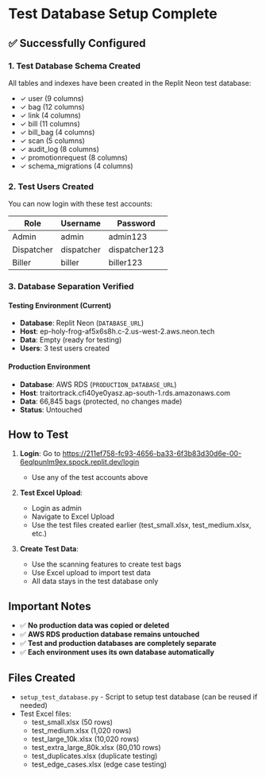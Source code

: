 # Test Database Setup Complete

## ✅ Successfully Configured

### 1. **Test Database Schema Created**
All tables and indexes have been created in the Replit Neon test database:
- ✓ user (9 columns)
- ✓ bag (12 columns) 
- ✓ link (4 columns)
- ✓ bill (11 columns)
- ✓ bill_bag (4 columns)
- ✓ scan (5 columns)
- ✓ audit_log (8 columns)
- ✓ promotionrequest (8 columns)
- ✓ schema_migrations (4 columns)

### 2. **Test Users Created**
You can now login with these test accounts:

| Role | Username | Password |
|------|----------|----------|
| Admin | admin | admin123 |
| Dispatcher | dispatcher | dispatcher123 |
| Biller | biller | biller123 |

### 3. **Database Separation Verified**

#### Testing Environment (Current)
- **Database**: Replit Neon (`DATABASE_URL`)
- **Host**: ep-holy-frog-af5x6s8h.c-2.us-west-2.aws.neon.tech
- **Data**: Empty (ready for testing)
- **Users**: 3 test users created

#### Production Environment
- **Database**: AWS RDS (`PRODUCTION_DATABASE_URL`)
- **Host**: traitortrack.cfi40ye0yasz.ap-south-1.rds.amazonaws.com
- **Data**: 66,845 bags (protected, no changes made)
- **Status**: Untouched

## How to Test

1. **Login**: Go to https://211ef758-fc93-4656-ba33-6f3b83d30d6e-00-6eqlpunlm9ex.spock.replit.dev/login
   - Use any of the test accounts above

2. **Test Excel Upload**: 
   - Login as admin
   - Navigate to Excel Upload
   - Use the test files created earlier (test_small.xlsx, test_medium.xlsx, etc.)

3. **Create Test Data**:
   - Use the scanning features to create test bags
   - Use Excel upload to import test data
   - All data stays in the test database only

## Important Notes

- ✅ **No production data was copied or deleted**
- ✅ **AWS RDS production database remains untouched**
- ✅ **Test and production databases are completely separate**
- ✅ **Each environment uses its own database automatically**

## Files Created

- `setup_test_database.py` - Script to setup test database (can be reused if needed)
- Test Excel files:
  - test_small.xlsx (50 rows)
  - test_medium.xlsx (1,020 rows)
  - test_large_10k.xlsx (10,020 rows)
  - test_extra_large_80k.xlsx (80,010 rows)
  - test_duplicates.xlsx (duplicate testing)
  - test_edge_cases.xlsx (edge case testing)